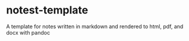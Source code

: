 # notest-template
A template for notes written in markdown and rendered to html, pdf, and docx with pandoc
